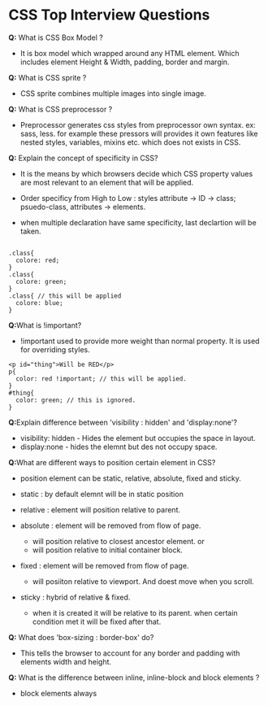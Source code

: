 # CSS Top Interview Questions

<b>Q:</b> What is CSS Box Model ?

- It is box model which wrapped around any HTML element. Which includes element Height & Width, padding, border and margin.

<b>Q:</b> What is CSS sprite ?

- CSS sprite combines multiple images into single image.

<b>Q:</b> What is CSS preprocessor ?

- Preprocessor generates css styles from preprocessor own syntax.
  ex: sass, less.
  for example these pressors will provides it own features like nested styles, variables, mixins etc. which does not exists in CSS.

<b>Q:</b> Explain the concept of specificity in CSS?

- It is the means by which browsers decide which CSS property values are most relevant to an element that will be applied.

- Order specificy from High to Low : styles attribute -> ID -> class; psuedo-class, attributes -> elements.

- when multiple declaration have same specificity, last declartion will be taken.

```

.class{
  colore: red;
}
.class{
  colore: green;
}
.class{ // this will be applied
  colore: blue;
}
```

<b>Q:</b>What is !important?

- !important used to provide more weight than normal property. It is used for overriding styles.

```
<p id="thing">Will be RED</p>
p{
  color: red !important; // this will be applied.
}
#thing{
  color: green; // this is ignored.
}
```

<b>Q:</b>Explain difference between 'visibility : hidden' and 'display:none'?

- visibility: hidden - Hides the element but occupies the space in layout.
- display:none - hides the elemnt but des not occupy space.

<b>Q:</b>What are different ways to position certain element in CSS?

- position element can be static, relative, absolute, fixed and sticky.
- static : by default elemnt will be in static position
- relative : element will position relative to parent.
- absolute : element will be removed from flow of page.
  - will position relative to closest ancestor element.
    or
  - will position relative to initial container block.
- fixed : element will be removed from flow of page.
  - will posiiton relative to viewport. And doest move when you scroll.
- sticky : hybrid of relative & fixed.

  - when it is created it will be relative to its parent. when certain condition met it will be fixed after that.

<b>Q:</b> What does 'box-sizing : border-box' do?

- This tells the browser to account for any border and padding with elements width and height.

<b>Q:</b> What is the difference between inline, inline-block and block elements ?

- block elements always
